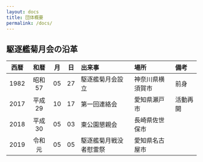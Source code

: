 ```yaml
---
layout: docs
title: 団体概要
permalink: /docs/
---
```

## 駆逐艦菊月会の沿革

<div class="scroll" markdown="block">

| 西暦 |  和暦  | 月 | 日 | 出来事                 | 場所             | 備考     |
|:----:|:------:|:--:|:--:|:-----------------------|:-----------------|:---------|
| 1982 | 昭和57 | 05 | 27 | 駆逐艦菊月会設立       | 神奈川県横須賀市 | 前身     |
| 2017 | 平成29 | 10 | 17 | 第一回連絡会           | 愛知県瀬戸市     | 活動再開 |
| 2018 | 平成30 | 05 | 03 | 東公園懇親会           | 長崎県佐世保市   |          |
| 2019 | 令和元 | 05 | 05 | 駆逐艦菊月戦没者慰霊祭 | 愛知県名古屋市   |          |

</div>
